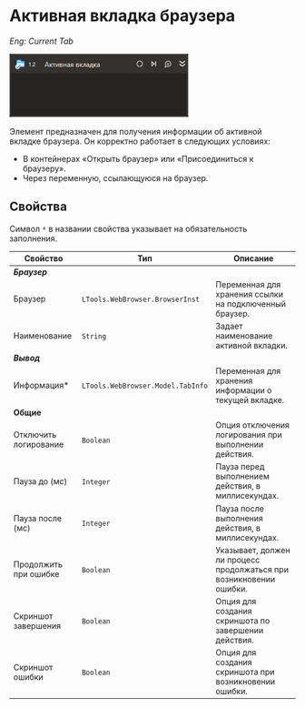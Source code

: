 # Активная вкладка браузера

*Eng: Current Tab*

  ![](<../../../resources/activities/basic/browser/browser-tab-current-activity.png>)

Элемент  предназначен для получения информации об активной вкладке браузера. Он корректно работает в следующих условиях:
- В контейнерах «Открыть браузер» или «Присоединиться к браузеру».
- Через переменную, ссылающуюся на браузер.

## Свойства

Символ `*` в названии свойства указывает на обязательность заполнения.

| Свойство                 | Тип                              | Описание                                                              |
|--------------------------|----------------------------------|-----------------------------------------------------------------------|
| ***Браузер***            |                                  |                                                                       |
| Браузер                  | `LTools.WebBrowser.BrowserInst`  | Переменная для хранения ссылки на подключенный браузер.               |
| Наименование             | `String`                         | Задает наименование активной вкладки.                                 |
| ***Вывод***              |                                  |                                                                       |
| Информация\*             | `LTools.WebBrowser.Model.TabInfo`| Переменная для хранения информации о текущей вкладке.                 |
|**Общие**                 |                                  |                                                                       |
| Отключить логирование    | `Boolean`                        | Опция отключения логирования при выполнении действия.                 |
| Пауза до (мс)            | `Integer`                        | Пауза перед выполнением действия, в миллисекундах.                    |
| Пауза после (мс)         | `Integer`                        | Пауза после выполнения действия, в миллисекундах.                     |
| Продолжить при ошибке    | `Boolean`                        | Указывает, должен ли процесс продолжаться при возникновении ошибки.   |
| Скриншот завершения      | `Boolean`                        | Опция для создания скриншота по завершении действия.                  |
| Скриншот ошибки          | `Boolean`                        | Опция для создания скриншота при возникновении ошибки.                |
